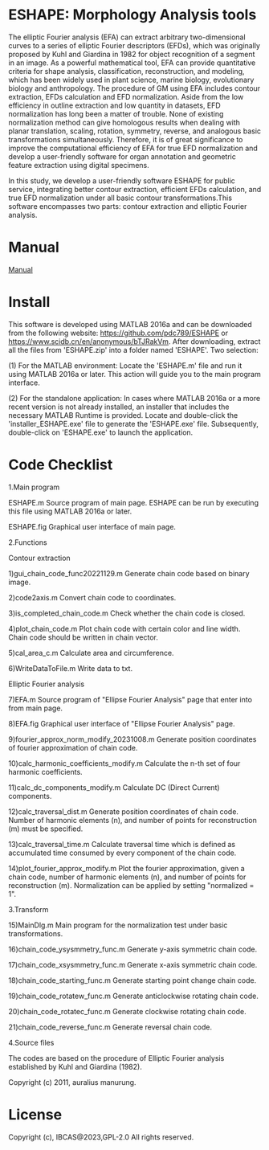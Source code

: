 # ESHAPE: Morphology Analysis tools
The elliptic Fourier analysis (EFA) can extract arbitrary two-dimensional curves to a series of elliptic Fourier descriptors (EFDs), which was originally proposed by Kuhl and Giardina in 1982 for object recognition of a segment in an image. As a powerful mathematical tool, EFA can provide quantitative criteria for shape analysis, classification, reconstruction, and modeling, which has been widely used in plant science, marine biology, evolutionary biology and anthropology. The procedure of GM using EFA includes contour extraction, EFDs calculation and EFD normalization. Aside from the low efficiency in outline extraction and low quantity in datasets, EFD normalization has long been a matter of trouble. None of existing normalization method can give homologous results when dealing with planar translation, scaling, rotation, symmetry, reverse, and analogous basic transformations simultaneously. Therefore, it is of great significance to improve the computational efficiency of EFA for true EFD normalization and develop a user-friendly software for organ annotation and geometric feature extraction using digital specimens.

In this study, we develop a user-friendly software ESHAPE for public service, integrating better contour extraction, efficient EFDs calculation, and true EFD normalization under all basic contour transformations.This software encompasses two parts: contour extraction and elliptic Fourier analysis. 

# Manual
[Manual](https://github.com/pdc789/ESHAPE/blob/main/Manual.pdf)

# Install

This software is developed using MATLAB 2016a and can be downloaded from the following website: https://github.com/pdc789/ESHAPE or https://www.scidb.cn/en/anonymous/bTJRakVm. After downloading, extract all the files from 'ESHAPE.zip' into a folder named 'ESHAPE'. Two selection:

(1) For the MATLAB environment: Locate the 'ESHAPE.m' file and run it using MATLAB 2016a or later. This action will guide you to the main program interface. 

(2) For the standalone application: In cases where MATLAB 2016a or a more recent version is not already installed, an installer that includes the necessary MATLAB Runtime is provided. Locate and double-click the 'installer_ESHAPE.exe' file to generate the 'ESHAPE.exe' file. Subsequently, double-click on 'ESHAPE.exe' to launch the application.

# Code Checklist
1.Main program

ESHAPE.m   Source program of main page. ESHAPE can be run by executing this file using MATLAB 2016a or later.

ESHAPE.fig   Graphical user interface of main page.

2.Functions

Contour extraction

1)gui_chain_code_func20221129.m   Generate chain code based on binary image.

2)code2axis.m   Convert chain code to coordinates.

3)is_completed_chain_code.m   Check whether the chain code is closed.

4)plot_chain_code.m   Plot chain code with certain color and line width. Chain code should be written in chain vector.

5)cal_area_c.m   Calculate area and circumference.

6)WriteDataToFile.m   Write data to txt.

Elliptic Fourier analysis 

7)EFA.m   Source program of "Ellipse Fourier Analysis" page that enter into from main page.

8)EFA.fig   Graphical user interface of "Ellipse Fourier Analysis" page.

9)fourier_approx_norm_modify_20231008.m   Generate position coordinates of fourier approximation of chain code.

10)calc_harmonic_coefficients_modify.m   Calculate the n-th set of four harmonic coefficients.

11)calc_dc_components_modify.m   Calculate DC (Direct Current) components.

12)calc_traversal_dist.m   Generate position coordinates of chain code. Number of harmonic elements (n), and number of points for reconstruction (m) must be specified.

13)calc_traversal_time.m   Calculate traversal time which is defined as accumulated time consumed by every component of the chain code.

14)plot_fourier_approx_modify.m   Plot the fourier approximation, given a chain code, number of harmonic elements (n), and number of points for reconstruction (m). Normalization can be applied by setting "normalized = 1".

3.Transform

15)MainDlg.m   Main program for the normalization test under basic transformations.

16)chain_code_ysysmmetry_func.m   Generate y-axis symmetric chain code.

17)chain_code_xsysmmetry_func.m   Generate x-axis symmetric chain code.

18)chain_code_starting_func.m   Generate starting point change chain code.

19)chain_code_rotatew_func.m   Generate anticlockwise rotating chain code.

20)chain_code_rotatec_func.m   Generate clockwise rotating chain code.

21)chain_code_reverse_func.m   Generate reversal chain code.


4.Source files

The codes are based on the procedure of Elliptic Fourier analysis established by Kuhl and Giardina (1982).

Copyright (c) 2011, auralius manurung.

# License
Copyright (c), IBCAS@2023,GPL-2.0
All rights reserved.
